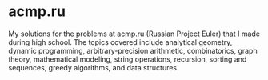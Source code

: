 acmp.ru
=======

My solutions for the problems at acmp.ru (Russian Project Euler) that I made during high school. The topics covered include analytical geometry, dynamic programming, arbitrary-precision arithmetic, combinatorics, graph theory, mathematical modeling, string operations, recursion, sorting and sequences, greedy algorithms, and data structures.
